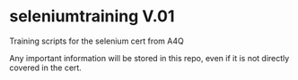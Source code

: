 # seleniumtraining V.01
Training scripts for the selenium cert from A4Q

Any important information will be stored in this repo, even if it is not directly covered in the cert.
